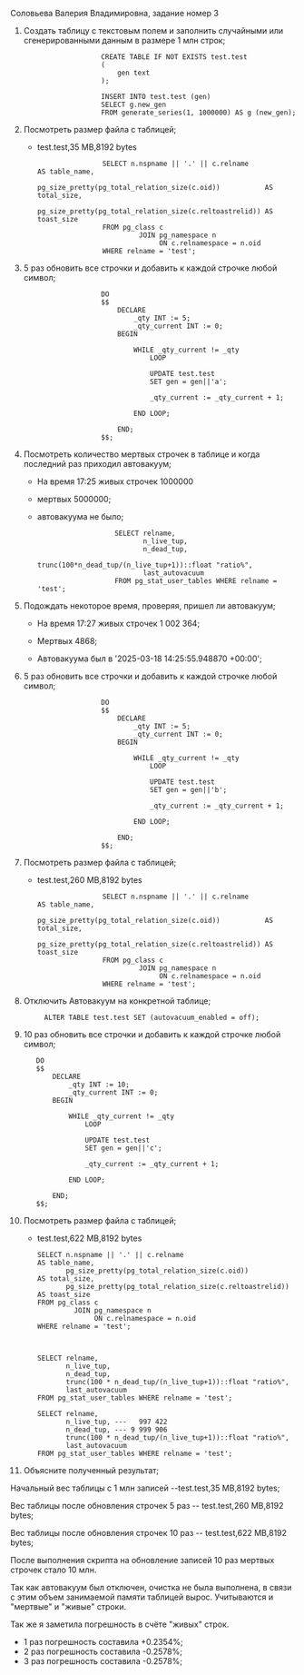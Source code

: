 Соловьева Валерия Владимировна, задание номер 3

1) Создать таблицу с текстовым полем и заполнить случайными или сгенерированными данным в размере 1 млн строк;

                          CREATE TABLE IF NOT EXISTS test.test
                          (
                              gen text
                          );
                          
                          INSERT INTO test.test (gen)
                          SELECT g.new_gen
                          FROM generate_series(1, 1000000) AS g (new_gen);

2) Посмотреть размер файла с таблицей; 

    - test.test,35 MB,8192 bytes

                          SELECT n.nspname || '.' || c.relname                           AS table_name,
                                 pg_size_pretty(pg_total_relation_size(c.oid))           AS total_size,
                                 pg_size_pretty(pg_total_relation_size(c.reltoastrelid)) AS toast_size
                          FROM pg_class c
                                   JOIN pg_namespace n
                                        ON c.relnamespace = n.oid
                          WHERE relname = 'test';


3) 5 раз обновить все строчки и добавить к каждой строчке любой символ;
   
                          DO
                          $$
                              DECLARE
                                  _qty INT := 5;
                                  _qty_current INT := 0;
                              BEGIN
                          
                                  WHILE _qty_current != _qty
                                      LOOP
                          
                                      UPDATE test.test
                                      SET gen = gen||'a';
                          
                                      _qty_current := _qty_current + 1;
                          
                                  END LOOP;
                          
                              END;
                          $$;

4) Посмотреть количество мертвых строчек в таблице и когда последний раз приходил автовакуум;
   
   - На время 17:25 живых строчек 1000000
   
   - мертвых 5000000;
   
   - автовакуума не было;

   
                            SELECT relname,
                                   n_live_tup,
                                   n_dead_tup,
                                   trunc(100*n_dead_tup/(n_live_tup+1))::float "ratio%",
                                   last_autovacuum
                            FROM pg_stat_user_tables WHERE relname = 'test';

5) Подождать некоторое время, проверяя, пришел ли автовакуум;
   
      - На время 17:27 живых строчек 1 002 364;
   
      - Мертвых 4868;
   
      - Автовакуума был в '2025-03-18 14:25:55.948870 +00:00';


6) 5 раз обновить все строчки и добавить к каждой строчке любой символ;
   
                          DO
                          $$
                              DECLARE
                                  _qty INT := 5;
                                  _qty_current INT := 0;
                              BEGIN
                          
                                  WHILE _qty_current != _qty
                                      LOOP
                          
                                      UPDATE test.test
                                      SET gen = gen||'b';
                          
                                      _qty_current := _qty_current + 1;
                          
                                  END LOOP;
                          
                              END;
                          $$;

7) Посмотреть размер файла с таблицей;
   
    - test.test,260 MB,8192 bytes
      
                          SELECT n.nspname || '.' || c.relname                           AS table_name,
                                 pg_size_pretty(pg_total_relation_size(c.oid))           AS total_size,
                                 pg_size_pretty(pg_total_relation_size(c.reltoastrelid)) AS toast_size
                          FROM pg_class c
                                   JOIN pg_namespace n
                                        ON c.relnamespace = n.oid
                          WHERE relname = 'test';


8) Отключить Автовакуум на конкретной таблице;
   
            ALTER TABLE test.test SET (autovacuum_enabled = off);

9) 10 раз обновить все строчки и добавить к каждой строчке любой символ;

          DO
          $$
              DECLARE
                  _qty INT := 10; 
                  _qty_current INT := 0;
              BEGIN
          
                  WHILE _qty_current != _qty
                      LOOP
          
                      UPDATE test.test
                      SET gen = gen||'с';
          
                      _qty_current := _qty_current + 1;
          
                  END LOOP;
          
              END;
          $$;

10) Посмотреть размер файла с таблицей;
    
    - test.test,622 MB,8192 bytes

          SELECT n.nspname || '.' || c.relname                           AS table_name,
                 pg_size_pretty(pg_total_relation_size(c.oid))           AS total_size,
                 pg_size_pretty(pg_total_relation_size(c.reltoastrelid)) AS toast_size
          FROM pg_class c
                   JOIN pg_namespace n
                        ON c.relnamespace = n.oid
          WHERE relname = 'test';



          SELECT relname,
                 n_live_tup,
                 n_dead_tup,
                 trunc(100 * n_dead_tup/(n_live_tup+1))::float "ratio%",
                 last_autovacuum
          FROM pg_stat_user_tables WHERE relname = 'test';
          
          SELECT relname,
                 n_live_tup, ---   997 422
                 n_dead_tup, --- 9 999 906
                 trunc(100 * n_dead_tup/(n_live_tup+1))::float "ratio%",
                 last_autovacuum
          FROM pg_stat_user_tables WHERE relname = 'test';

  11) Объясните полученный результат;

   Начальный вес таблицы с 1 млн записей --test.test,35 MB,8192 bytes;
   
   Вес таблицы после обновления строчек 5 раз -- test.test,260 MB,8192 bytes;
   
   Вес таблицы после обновления строчек 10 раз -- test.test,622 MB,8192 bytes;

   После выполнения скрипта на обновление записей 10 раз мертвых строчек стало 10 млн.
   
   Так как автовакуум был отключен, очистка не была выполнена, в связи с этим объем занимаемой памяти таблицей вырос. Учитываются и "мертвые" и "живые" строки.

   Так же я заметила погрешность в счёте "живых" строк.

   - 1 раз погрешность составила +0.2354%;
   - 2 раз погрешность составила -0.2578%;
   - 3 раз погрешность составила -0.2578%;



